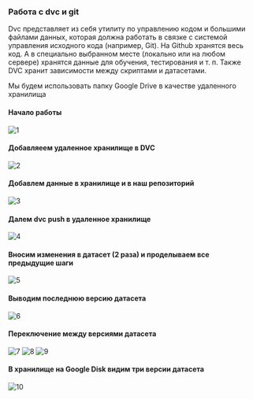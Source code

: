 ### Работа с dvc и git

Dvc представляет из себя утилиту по управлению кодом и большими файлами данных, которая должна работать в связке с системой управления исходного кода (например, Git). На Github хранятся весь код. А в специально выбранном месте (локально или на любом сервере) хранятся данные для обучения, тестирования и т. п. Также DVC хранит зависимости между скриптами и датасетами.

Мы будем использовать папку Google Drive в качестве удаленного хранилища

#### Начало работы 
![1](https://user-images.githubusercontent.com/113238801/233670005-99cbadc7-8ad0-45b1-aa13-fa591290296f.png)

#### Добавляеем удаленное хранилище в DVC
![2](https://user-images.githubusercontent.com/113238801/233670126-1f64eeba-7721-4012-bcf7-e41c5270ebed.png)

#### Добавлем данные в хранилище и в наш репозиторий
![3](https://user-images.githubusercontent.com/113238801/233670622-0c29c39e-6c14-4cd1-9438-e3cdf8882a78.png)

#### Далем dvc push  в удаленное хранилище
![4](https://user-images.githubusercontent.com/113238801/233671142-4ebdb5a3-b729-41e1-bb2e-36c4e8157f4f.png)

#### Вносим изменения в датасет (2 раза) и проделываем все предыдущие шаги
![5](https://user-images.githubusercontent.com/113238801/233671704-52637704-c79c-4be3-8553-1cb547661fa9.png)

#### Выводим последнюю версию датасета
![6](https://user-images.githubusercontent.com/113238801/233671841-6d762bb3-0e28-41fa-8d26-7c79ecd17000.png)

#### Переключение между версиями датасета
![7](https://user-images.githubusercontent.com/113238801/233672026-7ace75fc-ae48-4bf1-aed6-c1f84892dc65.png)
![8](https://user-images.githubusercontent.com/113238801/233672092-95c4c557-9b03-4aa5-a90e-00913e0df82d.png)
![9](https://user-images.githubusercontent.com/113238801/233672129-a08bbe4c-9478-4dd7-b8b5-abe17a091106.png)

#### В хранилище на Google Disk видим три версии датасета
![10](https://user-images.githubusercontent.com/113238801/233672252-a3b7031f-50d3-4693-b2ea-8470bbc8573c.png)
